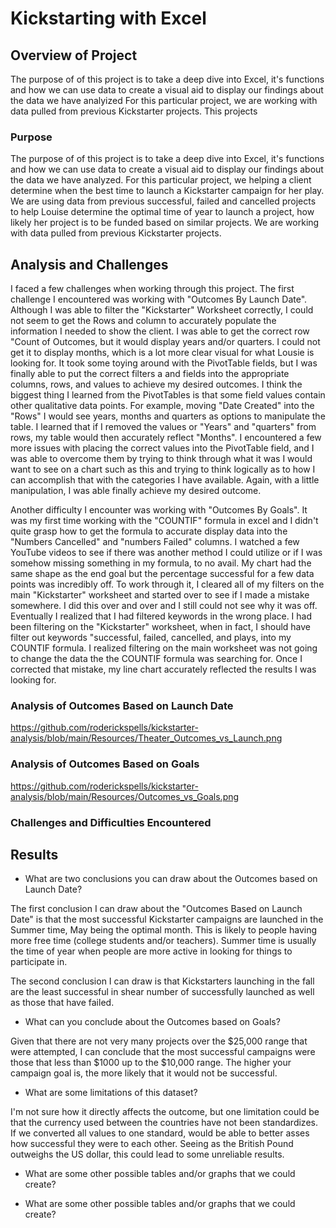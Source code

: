 # Kickstarting with Excel

## Overview of Project
The purpose of of this project is to take a deep dive into Excel, it's functions and how we can use data to create a visual aid to display our findings about the data we have analyized
For this particular project, we are working with data pulled from previous Kickstarter projects. This projects


### Purpose
The purpose of of this project is to take a deep dive into Excel, it's functions and how we can use data to create a visual aid to display our findings about the data we have analyzed. For this particular project, we helping a client determine when the best time to launch a Kickstarter campaign for her play. We are using data from previous successful, failed and cancelled projects to help Louise determine the optimal time of year to launch a project, how likely her project is to be funded based on similar projects. We are working with data pulled from previous Kickstarter projects. 


## Analysis and Challenges

I faced a few challenges when working through this project. The first challenge I encountered was working with "Outcomes By Launch Date". Although I was able to filter the "Kickstarter" Worksheet correctly, I could not seem to get the Rows and column to accurately populate the information I needed to show the client. I was able to get the correct row "Count of Outcomes, but it would display years and/or quarters. I could not get it to display months, which is a lot more clear visual for what Lousie is looking for. It took some toying around with the PivotTable fields, but I was finally able to put the correct filters a and fields into the appropriate columns, rows, and values to achieve my desired outcomes. I think the biggest thing I learned from the PivotTables is that some field values contain other qualitative data points. For example, moving "Date Created" into the "Rows" I would see years, months and quarters as options to manipulate the table. I learned that if I removed the values or "Years" and "quarters" from rows, my table would then accurately reflect "Months". I encountered a few more issues with placing the correct values into the PivotTable field, and I was able to overcome them by trying to think through what it was I would want to see on a chart such as this and trying to think logically as to how I can accomplish that with the categories I have available. Again, with a little manipulation, I was able finally achieve my desired outcome.


Another difficulty I encounter was working with "Outcomes By Goals". It was my first time working with the "COUNTIF" formula in excel and I didn't quite grasp how to get the formula to accurate display data into the "Numbers Cancelled" and "numbers Failed" columns. I watched a few YouTube videos to see if there was another method I could utilize or if I was somehow missing something in my formula, to no avail. My chart had the same shape as the end goal but the percentage successful for a few data points was incredibly off. To work through it, I cleared all of my filters on the main "Kickstarter" worksheet and started over to see if I made a mistake somewhere. I did this over and over and I still could not see why it was off. Eventually I realized that I had filtered keywords in the wrong place. I had been filtering on the "Kickstarter" worksheet, when in fact, I should have filter out keywords "successful, failed, cancelled, and plays, into my COUNTIF formula. I realized filtering on the main worksheet was not going to change the data the the COUNTIF formula was searching for. Once I corrected that mistake, my line chart accurately reflected the results I was looking for.


### Analysis of Outcomes Based on Launch Date

https://github.com/roderickspells/kickstarter-analysis/blob/main/Resources/Theater_Outcomes_vs_Launch.png

### Analysis of Outcomes Based on Goals

https://github.com/roderickspells/kickstarter-analysis/blob/main/Resources/Outcomes_vs_Goals.png

### Challenges and Difficulties Encountered

## Results

- What are two conclusions you can draw about the Outcomes based on Launch Date?


The first conclusion I can draw about the "Outcomes Based on Launch Date" is that the most successful Kickstarter campaigns are launched in the Summer time, May being the optimal month. This is likely to people having more free time (college students and/or teachers). Summer time is usually the time of year when people are more active in looking for things to participate in.

The second conclusion I can draw is that Kickstarters launching in the fall are the least successful in shear number of successfully launched as well as those that have failed.


- What can you conclude about the Outcomes based on Goals?

Given that there are not very many projects over the $25,000 range that were attempted, I can conclude that the most successful campaigns were those that less than $1000 up to the $10,000 range. The higher your campaign goal is, the more likely that it would not be successful.


- What are some limitations of this dataset?

I'm not sure how it directly affects the outcome, but one limitation could be that the currency used between the countries have not been standardizes. If we converted all values to one standard, would be able to better asses how successful they were to each other. Seeing as the British Pound outweighs the US dollar, this could lead to some unreliable results. 

- What are some other possible tables and/or graphs that we could create?





- What are some other possible tables and/or graphs that we could create?
